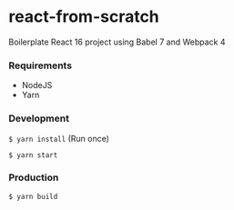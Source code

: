 react-from-scratch
===

Boilerplate React 16 project using Babel 7 and Webpack 4

### Requirements

* NodeJS
* Yarn

### Development

`$ yarn install` (Run once)

`$ yarn start`

### Production

`$ yarn build`
